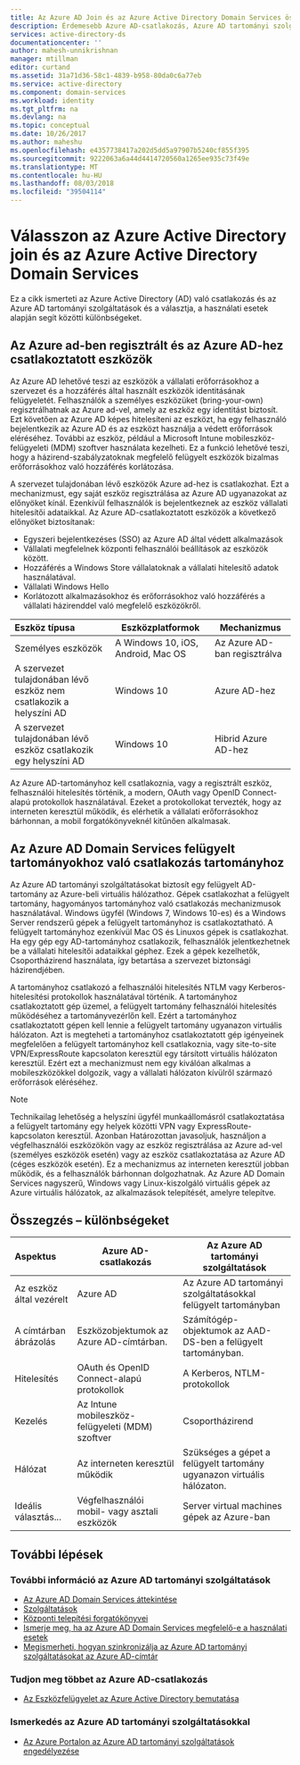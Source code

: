 ```yaml
---
title: Az Azure AD Join és az Azure Active Directory Domain Services összehasonlítása |} A Microsoft Docs
description: Érdemesebb Azure AD-csatlakozás, Azure AD tartományi szolgáltatások
services: active-directory-ds
documentationcenter: ''
author: mahesh-unnikrishnan
manager: mtillman
editor: curtand
ms.assetid: 31a71d36-58c1-4839-b958-80da0c6a77eb
ms.service: active-directory
ms.component: domain-services
ms.workload: identity
ms.tgt_pltfrm: na
ms.devlang: na
ms.topic: conceptual
ms.date: 10/26/2017
ms.author: maheshu
ms.openlocfilehash: e4357738417a202d5dd5a97907b5240cf855f395
ms.sourcegitcommit: 9222063a6a44d4414720560a1265ee935c73f49e
ms.translationtype: MT
ms.contentlocale: hu-HU
ms.lasthandoff: 08/03/2018
ms.locfileid: "39504114"
---
```

# <a name="choose-between-azure-active-directory-join-and-azure-active-directory-domain-services"></a>Válasszon az Azure Active Directory join és az Azure Active Directory Domain Services
Ez a cikk ismerteti az Azure Active Directory (AD) való csatlakozás és az Azure AD tartományi szolgáltatások és a választja, a használati esetek alapján segít közötti különbségeket.

## <a name="azure-ad-registered-and-azure-ad-joined-devices"></a>Az Azure ad-ben regisztrált és az Azure AD-hez csatlakoztatott eszközök
Az Azure AD lehetővé teszi az eszközök a vállalati erőforrásokhoz a szervezet és a hozzáférés által használt eszközök identitásának felügyeletét. Felhasználók a személyes eszközüket (bring-your-own) regisztrálhatnak az Azure ad-vel, amely az eszköz egy identitást biztosít. Ezt követően az Azure AD képes hitelesíteni az eszközt, ha egy felhasználó bejelentkezik az Azure AD és az eszközt használja a védett erőforrások eléréséhez. További az eszköz, például a Microsoft Intune mobileszköz-felügyeleti (MDM) szoftver használata kezelheti. Ez a funkció lehetővé teszi, hogy a házirend-szabályzatoknak megfelelő felügyelt eszközök bizalmas erőforrásokhoz való hozzáférés korlátozása.

A szervezet tulajdonában lévő eszközök Azure ad-hez is csatlakozhat. Ezt a mechanizmust, egy saját eszköz regisztrálása az Azure AD ugyanazokat az előnyöket kínál. Ezenkívül felhasználók is bejelentkeznek az eszköz vállalati hitelesítői adataikkal. Az Azure AD-csatlakoztatott eszközök a következő előnyöket biztosítanak:
* Egyszeri bejelentkezéses (SSO) az Azure AD által védett alkalmazások
* Vállalati megfelelnek központi felhasználói beállítások az eszközök között.
* Hozzáférés a Windows Store vállalatoknak a vállalati hitelesítő adatok használatával.
* Vállalati Windows Hello
* Korlátozott alkalmazásokhoz és erőforrásokhoz való hozzáférés a vállalati házirenddel való megfelelő eszközökről.

| **Eszköz típusa** | **Eszközplatformok** | **Mechanizmus** |
|:---| --- | --- |
| Személyes eszközök | A Windows 10, iOS, Android, Mac OS | Az Azure AD-ban regisztrálva |
| A szervezet tulajdonában lévő eszköz nem csatlakozik a helyszíni AD | Windows 10 | Azure AD-hez |
| A szervezet tulajdonában lévő eszköz csatlakozik egy helyszíni AD | Windows 10 | Hibrid Azure AD-hez |

Az Azure AD-tartományhoz kell csatlakoznia, vagy a regisztrált eszköz, felhasználói hitelesítés történik, a modern, OAuth vagy OpenID Connect-alapú protokollok használatával. Ezeket a protokollokat tervezték, hogy az interneten keresztül működik, és elérhetik a vállalati erőforrásokhoz bárhonnan, a mobil forgatókönyveknél kitűnően alkalmasak.


## <a name="domain-join-to-azure-ad-domain-services-managed-domains"></a>Az Azure AD Domain Services felügyelt tartományokhoz való csatlakozás tartományhoz
Az Azure AD tartományi szolgáltatásokat biztosít egy felügyelt AD-tartomány az Azure-beli virtuális hálózathoz. Gépek csatlakozhat a felügyelt tartomány, hagyományos tartományhoz való csatlakozás mechanizmusok használatával. Windows ügyfél (Windows 7, Windows 10-es) és a Windows Server rendszerű gépek a felügyelt tartományhoz is csatlakoztatható. A felügyelt tartományhoz ezenkívül Mac OS és Linuxos gépek is csatlakozhat. Ha egy gép egy AD-tartományhoz csatlakozik, felhasználók jelentkezhetnek be a vállalati hitelesítői adataikkal géphez. Ezek a gépek kezelhetők, Csoportházirend használata, így betartása a szervezet biztonsági házirendjében.

A tartományhoz csatlakozó a felhasználói hitelesítés NTLM vagy Kerberos-hitelesítési protokollok használatával történik. A tartományhoz csatlakoztatott gép üzemel, a felügyelt tartomány felhasználói hitelesítés működéséhez a tartományvezérlőn kell. Ezért a tartományhoz csatlakoztatott gépen kell lennie a felügyelt tartomány ugyanazon virtuális hálózaton. Azt is megteheti a tartományhoz csatlakoztatott gép igényeinek megfelelően a felügyelt tartományhoz kell csatlakoznia, vagy site-to-site VPN/ExpressRoute kapcsolaton keresztül egy társított virtuális hálózaton keresztül. Ezért ezt a mechanizmust nem egy kiválóan alkalmas a mobileszközökkel dolgozik, vagy a vállalati hálózaton kívülről származó erőforrások eléréséhez.

> [!NOTE]
> Technikailag lehetőség a helyszíni ügyfél munkaállomásról csatlakoztatása a felügyelt tartomány egy helyek közötti VPN vagy ExpressRoute-kapcsolaton keresztül. Azonban Határozottan javasoljuk, használjon a végfelhasználói eszközökön vagy az eszköz regisztrálása az Azure ad-vel (személyes eszközök esetén) vagy az eszköz csatlakoztatása az Azure AD (céges eszközök esetén). Ez a mechanizmus az interneten keresztül jobban működik, és a felhasználók bárhonnan dolgozhatnak. Az Azure AD Domain Services nagyszerű, Windows vagy Linux-kiszolgáló virtuális gépek az Azure virtuális hálózatok, az alkalmazások telepítését, amelyre telepítve.


## <a name="summary---key-differences"></a>Összegzés – különbségeket
| **Aspektus** | **Azure AD-csatlakozás** | **Az Azure AD tartományi szolgáltatások** |
|:---| --- | --- |
| Az eszköz által vezérelt | Azure AD | Az Azure AD tartományi szolgáltatásokkal felügyelt tartományban |
| A címtárban ábrázolás | Eszközobjektumok az Azure AD-címtárban. | Számítógép-objektumok az AAD-DS-ben a felügyelt tartományban. |
| Hitelesítés | OAuth és OpenID Connect-alapú protokollok | A Kerberos, NTLM-protokollok |
| Kezelés | Az Intune mobileszköz-felügyeleti (MDM) szoftver | Csoportházirend |
| Hálózat | Az interneten keresztül működik | Szükséges a gépet a felügyelt tartomány ugyanazon virtuális hálózaton.|
| Ideális választás... | Végfelhasználói mobil- vagy asztali eszközök | Server virtual machines gépek az Azure-ban |


## <a name="next-steps"></a>További lépések
### <a name="learn-more-about-azure-ad-domain-services"></a>További információ az Azure AD tartományi szolgáltatások
* [Az Azure AD Domain Services áttekintése](active-directory-ds-overview.md)
* [Szolgáltatások](active-directory-ds-features.md)
* [Központi telepítési forgatókönyvei](active-directory-ds-scenarios.md)
* [Ismerje meg, ha az Azure AD Domain Services megfelelő-e a használati esetek](active-directory-ds-comparison.md)
* [Megismerheti, hogyan szinkronizálja az Azure AD tartományi szolgáltatásokat az Azure AD-címtár](active-directory-ds-synchronization.md)

### <a name="learn-more-about-azure-ad-join"></a>Tudjon meg többet az Azure AD-csatlakozás
* [Az Eszközfelügyelet az Azure Active Directory bemutatása](../active-directory/device-management-introduction.md)

### <a name="get-started-with-azure-ad-domain-services"></a>Ismerkedés az Azure AD tartományi szolgáltatásokkal
* [Az Azure Portalon az Azure AD tartományi szolgáltatások engedélyezése](active-directory-ds-getting-started.md)
